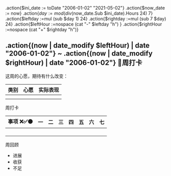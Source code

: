 
.action{$ini_date := toDate "2006-01-02" "2021-05-02"}
.action{$now_date := now}
.action{$day := mod (div ($now_date.Sub $ini_date).Hours 24) 7}
.action{$leftday :=mul (sub $day 1)  24}
.action{$rightday :=mul (sub 7 $day) 24}
.action{$leftHour :=nospace (cat "-" $leftday "h") }
.action{$rightHour :=nospace (cat "+" $rightday "h")}


## .action{(now | date_modify $leftHour) | date "2006-01-02"} ~ .action{(now | date_modify $rightHour) | date "2006-01-02"} 📅周打卡

这周的心愿，期待有什么改变：

| 类别 | 心愿 | 实际表现 |
| ------ | ------ | ---------- |
|      |      |          |
|      |      |          |

周打卡

| **事项** ❌✅⚫ | **一** | **二** | **三** | **四** | **五** | **六** | **七** |
| :---------------: | -------- | -------- | -------- | -------- | -------- | -------- | -------- |
|                 |        |        |        |        |        |        |        |
|                 |        |        |        |        |        |        |        |
|                 |        |        |        |        |        |        |        |
|                 |        |        |        |        |        |        |        |



周回顾
* 进展
* 收获
* 不足